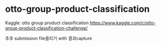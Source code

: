 # otto-group-product-classification
Kaggle: otto group product classification
https://www.kaggle.com/c/otto-group-product-classification-challenge/

추후 submission file올리기 with 결과capture
